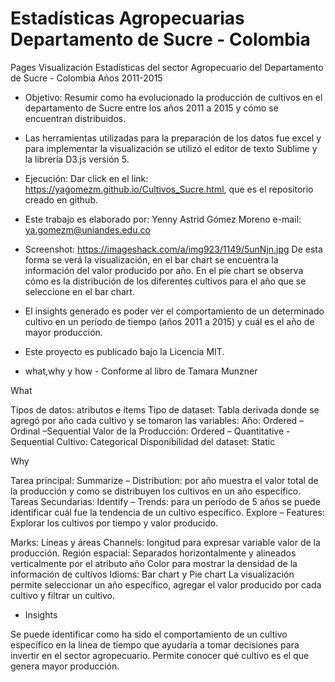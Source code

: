 # Estadísticas Agropecuarias Departamento de Sucre - Colombia
Pages
Visualización Estadísticas del sector Agropecuario del Departamento de Sucre - Colombia Años 2011-2015

- Objetivo: Resumir como ha evolucionado la producción de cultivos en el departamento de Sucre entre los años 2011 a 2015 y cómo se encuentran distribuidos.


- Las herramientas utilizadas para la preparación de los datos fue excel y para implementar la visualización se utilizó el editor de texto Sublime y la librería D3.js versión 5.

- Ejecución: Dar click en el link: https://yagomezm.github.io/Cultivos_Sucre.html, que es el repositorio creado en github.
- Este trabajo es elaborado por: Yenny Astrid Gómez Moreno e-mail: ya.gomezm@uniandes.edu.co
- Screenshot: https://imageshack.com/a/img923/1149/5unNjn.jpg 
De esta forma se verá la visualización, en el bar chart se encuentra la información del valor producido por año. En el pie chart se observa cómo es la distribución de los diferentes cultivos para el año que se seleccione en el bar chart.
- El insights generado es poder ver el comportamiento de un determinado cultivo en un período de tiempo (años 2011 a 2015) y cuál es el año de mayor producción.
- Este proyecto es publicado bajo la Licencia MIT.
- what,why y how - Conforme al libro de Tamara Munzner

What

Tipos de datos: atributos e ítems
Tipo de dataset: Tabla derivada donde se agregó por año cada cultivo y se tomaron las variables:
Año: Ordered – Ordinal –Sequential
Valor de la Producción: Ordered – Quantitative - Sequential
Cultivo: Categorical
Disponibilidad del dataset: Static

Why


Tarea principal: 
Summarize – Distribution: por año muestra el valor total de la producción y como se distribuyen los cultivos en un año específico.
Tareas Secundarias:
Identify – Trends: para un período de 5 años se puede identificar cuál fue la tendencia de un cultivo específico. 
Explore – Features: Explorar los cultivos por tiempo y valor producido.


Marks: Líneas y áreas 
Channels: 
longitud para expresar variable valor de la producción.
Región espacial: Separados horizontalmente y alineados verticalmente por el atributo año
Color para mostrar la densidad de la información de cultivos
Idioms: Bar chart y Pie chart
La visualización permite seleccionar un año específico, agregar el valor producido por cada cultivo y filtrar un cultivo.

- Insights

Se puede identificar como ha sido el comportamiento de un cultivo específico en la línea de tiempo que ayudaría a tomar decisiones para invertir en el sector agropecuario.
Permite conocer qué cultivo es el que genera mayor producción.


